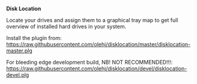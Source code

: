 **Disk Location**

Locate your drives and assign them to a graphical tray map to get full overview of installed hard drives in your system.

Install the plugin from:
  https://raw.githubusercontent.com/olehj/disklocation/master/disklocation-master.plg


For bleeding edge development build, NB! NOT RECOMMENDED!!!:
  https://raw.githubusercontent.com/olehj/disklocation/devel/disklocation-devel.plg
